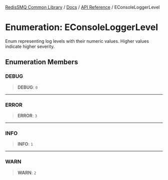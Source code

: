[RedisSMQ Common Library](../../../README.md) / [Docs](../../README.md) / [API Reference](../README.md) / EConsoleLoggerLevel

# Enumeration: EConsoleLoggerLevel

Enum representing log levels with their numeric values.
Higher values indicate higher severity.

## Enumeration Members

### DEBUG

> **DEBUG**: `0`

***

### ERROR

> **ERROR**: `3`

***

### INFO

> **INFO**: `1`

***

### WARN

> **WARN**: `2`
